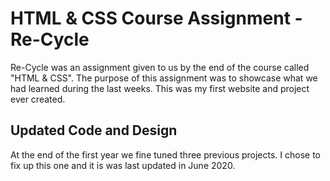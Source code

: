 # HTML & CSS Course Assignment - Re-Cycle
Re-Cycle was an assignment given to us by the end of the course called "HTML & CSS". The purpose of this assignment was to showcase what we had learned during the last weeks. This was my first website and project ever created.

## Updated Code and Design
At the end of the first year we fine tuned three previous projects. I chose to fix up this one and it is was last updated in June 2020. 
